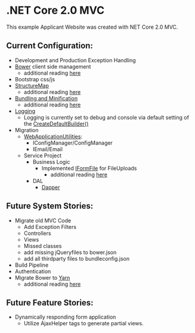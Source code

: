 # .NET Core 2.0 MVC 

This example Applicant Website was created with NET Core 2.0 MVC.  

## Current Configuration:
* Development and Production Exception Handling
* [Bower](http://weaintplastic.github.io/web-development-field-guide/Development/Frontend_Development/Setting_up_your_project/Setup_Dependency_Managers/Bower/Initialize_Bower_on_a_new_Project.html) client side management
  * additional reading [here](https://docs.microsoft.com/en-us/aspnet/core/client-side/bower)
* Bootstrap css/js
* [StructureMap](http://structuremap.github.io/)
  * additional reading [here](https://tech.io/playgrounds/5099/using-structuremap-with-asp-net-core)
* [Bundling and Minification](https://docs.microsoft.com/en-us/aspnet/core/client-side/bundling-and-minification?tabs=visual-studio%2Caspnetcore2x)
  * additional reading [here](http://rion.io/2016/07/18/bundling-and-minifying-in-asp-net-core-applications/)
* [Logging](https://docs.microsoft.com/en-us/aspnet/core/fundamentals/logging/?tabs=aspnetcore2x)
  * Logging is currently set to debug and console via default setting of the [CreateDefaultBuilder()](https://docs.microsoft.com/en-us/dotnet/api/microsoft.aspnetcore.webhost.createdefaultbuilder?view=aspnetcore-2.0)
* Migration
  * [WebApplicationUtilities](Src/WebApplicationUtilities/ApplicationUtilities.md):
    * IConfigManager/ConfigManager
    * IEmail/Email
  * Service Project
    * Business Logic
      * Implemented [IFormFile](https://docs.microsoft.com/en-us/aspnet/core/mvc/models/file-uploads) for FileUploads
        * additional reading [here](https://dotnetcoretutorials.com/2017/03/12/uploading-files-asp-net-core/)
    * DAL
      * [Dapper](http://dapper-tutorial.net/dapper)

## Future System Stories:
* Migrate old MVC Code 
  * Add Exception Filters
  * Controllers 
  * Views
  * Missed classes
  * add missing jQueryfiles to bower.json
  * add all thirdparty files to bundleconfig.json
* Build Pipeline
* Authentication
* Migrate Bower to [Yarn](https://bower.io/blog/2017/how-to-migrate-away-from-bower/)
  * additional reading [here](https://blogs.taiga.nl/martijn/2017/08/02/building-the-minimal-asp-net-core-app-with-webpack-and-npm/#step0)


## Future Feature Stories:
* Dynamically responding form application 
  * Utilize AjaxHelper tags to generate partial views.  